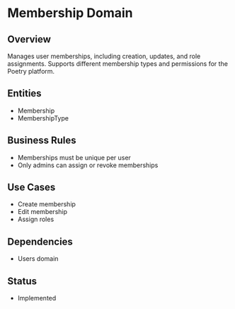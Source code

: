 # Membership Domain

## Overview
Manages user memberships, including creation, updates, and role assignments. Supports different membership types and permissions for the Poetry platform.

## Entities
- Membership
- MembershipType

## Business Rules
- Memberships must be unique per user
- Only admins can assign or revoke memberships

## Use Cases
- Create membership
- Edit membership
- Assign roles

## Dependencies
- Users domain

## Status
- Implemented
